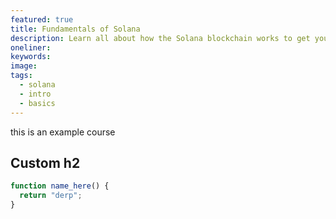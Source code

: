 ```yaml
---
featured: true
title: Fundamentals of Solana
description: Learn all about how the Solana blockchain works to get you started as a Solana developer
oneliner:
keywords:
image:
tags:
  - solana
  - intro
  - basics
---
```


this is an example course

## Custom h2

```js
function name_here() {
  return "derp";
}
```
